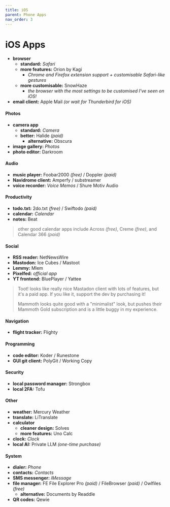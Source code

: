 ```yaml
---
title: iOS
parent: Phone Apps
nav_order: 3
---
```

# iOS Apps

- **browser** 
	- **standard:** *Safari* 
	- **more features:** Orion by Kagi 
		- *Chrome and Firefox extension support + customisable Safari-like gestures*
	- **more customisable:** SnowHaze
		- *the browser with the most settings to be customised I've seen on iOS!*
- **email client:** Apple Mail *(or wait for Thunderbird for iOS)*

#### Photos

- **camera app**
	- **standard:** *Camera*
	- **better:** Halide *(paid)*
		- **alternative:** Obscura
- **image gallery:** *Photos* 
- **photo editor:** Darkroom

#### Audio

- **music player:** Foobar2000 *(free)* / Doppler *(paid)*
- **Navidrome client:** Amperfy / substreamer
- **voice recorder:** *Voice Memos* / Shure Motiv Audio

#### Productivity

- **todo.txt:** 2do.txt *(free)* / Swiftodo *(paid)*
- **calendar:** *Calendar*
- **notes:** Beat

> other good calendar apps include Across *(free)*, Creme *(free)*, and Calendar 366 *(paid)*

#### Social

- **RSS reader:** NetNewsWire
- **Mastodon:** Ice Cubes / Mastoot
- **Lemmy:** Mlem
- **Pixelfed:** *official app*
- **YT frontend:** BluePlayer / Yattee

> Toot! looks like really nice Mastadon client with lots of features, but it's a paid app. If you like it, support the dev by purchasing it!
> 
> Mammoth looks quite good with a "minimalist" look, but pushes their Mammoth Gold subscription and is a little buggy in my experience.

#### Navigation

- **flight tracker:** Flighty

#### Programming

- **code editor:** Koder / Runestone
- **GUI git client:** PolyGit / Working Copy

#### Security

- **local password manager:** Strongbox
- **local 2FA:** Tofu

#### Other

- **weather:** Mercury Weather
- **translate:** LiTranslate
- **calculator** 
	- **cleaner design:** Solves
	- **more features:** Uno Calc
- **clock:** *Clock*
- **local AI:** Private LLM *(one-time purchase)*

#### System

- **dialer:** *Phone*
- **contacts:** *Contacts*
- **SMS messenger:** *iMessage*
- **file manager:** FE File Explorer Pro *(paid)* / FileBrowser *(paid)* / Owlfiles *(free)*
	- **alternative:** Documents by Readdle
- **QR codes:** Qewie
